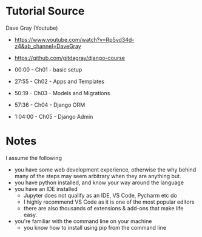 # Tutorial Source

Dave Gray (Youtube)

- https://www.youtube.com/watch?v=Rp5vd34d-z4&ab_channel=DaveGray
- https://github.com/gitdagray/django-course

- 00:00 - Ch01 - basic setup
- 27:55 - Ch02 - Apps and Templates
- 50:19 - Ch03 - Models and Migrations
- 57:36 - Ch04 - Django ORM
- 1:04:00 - Ch05 - Django Admin

# Notes

I assume the following

- you have some web development experience, otherwise the why behind many of the steps may seem arbitrary when they are anything but.
- you have python installed, and know your way around the language
- you have an IDE installed
  - Jupyter does not qualify as an IDE, VS Code, Pycharm etc do
  - I highly recommend VS Code as it is one of the most popular editors
  - there are also thousands of extensions & add-ons that make life easy.
- you're familiar with the command line on your machine
  - you know how to install using pip from the command line
